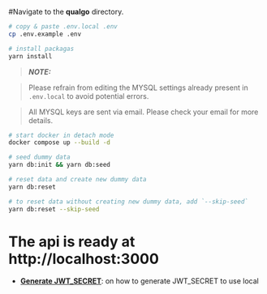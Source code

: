 
#Navigate to the **qualgo** directory.

```bash
# copy & paste .env.local .env
cp .env.example .env
```

```bash
# install packagas
yarn install
```

> **_NOTE:_**

> Please refrain from editing the MYSQL settings already present in `.env.local` to avoid potential errors.

> All MYSQL keys are sent via email. Please check your email for more details.

```bash
# start docker in detach mode
docker compose up --build -d
```

```bash
# seed dummy data
yarn db:init && yarn db:seed
```

```bash
# reset data and create new dummy data
yarn db:reset

# to reset data without creating new dummy data, add `--skip-seed`
yarn db:reset --skip-seed
```

# The api is ready at http://localhost:3000

* [**Generate JWT_SECRET**](./jwt-secret-generating.md): on how to generate JWT_SECRET to use local
